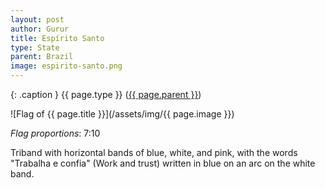 ```yaml
---
layout: post
author: Gurur
title: Espírito Santo
type: State
parent: Brazil
image: espirito-santo.png
---
```

{: .caption }
{{ page.type }} ([{{ page.parent }}](/2019/03/30/bosnia-and-herzegovina.html))

![Flag of {{ page.title }}](/assets/img/{{ page.image }})

*Flag proportions*: 7:10

Triband with horizontal bands of blue, white, and pink, with the words "Trabalha e confia" (Work and trust) written in blue on an arc on the white band. 